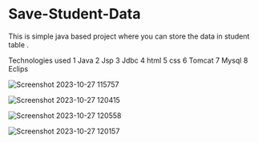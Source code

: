 # Save-Student-Data
This is simple java based project where you can store the data in student table .

Technologies used
1 Java
2 Jsp
3 Jdbc
4 html
5 css
6 Tomcat
7 Mysql
8 Eclips




![Screenshot 2023-10-27 115757](https://github.com/rohitsbalapure/Save-Student-Data/assets/87560798/df8ddd20-c910-4184-b305-27edc88fb762)


![Screenshot 2023-10-27 120415](https://github.com/rohitsbalapure/Save-Student-Data/assets/87560798/27ad6cad-2468-4d73-b591-27cef7e11973)


![Screenshot 2023-10-27 120558](https://github.com/rohitsbalapure/Save-Student-Data/assets/87560798/a7a2270b-7d0f-44c9-b50c-8b8dd0240d18)


![Screenshot 2023-10-27 120157](https://github.com/rohitsbalapure/Save-Student-Data/assets/87560798/fb03de3e-db77-42d1-b75b-f3bc2ca64fd2)
